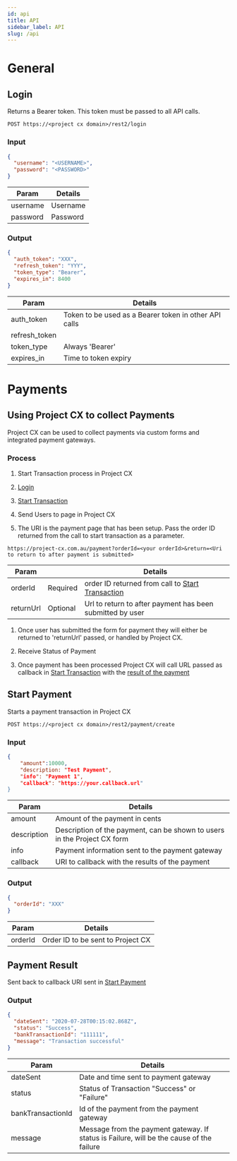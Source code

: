 ```yaml
---
id: api
title: API
sidebar_label: API
slug: /api
---
```


# General

## Login

Returns a Bearer token. This token must be passed to all API calls.

```
POST https://<project cx domain>/rest2/login
```

### Input

```json
{
  "username": "<USERNAME>",
  "password": "<PASSWORD>"
}
```

| Param    | Details  |
| -------- | -------- |
| username | Username |
| password | Password |

### Output

```json
{
  "auth_token": "XXX",
  "refresh_token": "YYY",
  "token_type": "Bearer",
  "expires_in": 8400
}
```

| Param         | Details                                               |
| ------------- | ----------------------------------------------------- |
| auth_token    | Token to be used as a Bearer token in other API calls |
| refresh_token |                                                       |
| token_type    | Always 'Bearer'                                       |
| expires_in    | Time to token expiry                                  |

# Payments

## Using Project CX to collect Payments

Project CX can be used to collect payments via custom forms and integrated payment gateways.

### Process

1. Start Transaction process in Project CX

1. [Login](api.md#login)
1. [Start Transaction](api.md#start-transaction)

1. Send Users to page in Project CX

1. The URI is the payment page that has been setup. Pass the order ID returned from the call to start transaction as a parameter.

```
https://project-cx.com.au/payment?orderId=<your orderId>&return=<Uri to return to after payment is submitted>
```

| Param     |          | Details                                                                      |
| --------- | -------- | ---------------------------------------------------------------------------- |
| orderId   | Required | order ID returned from call to [Start Transaction](api.md#start-transaction) |
| returnUrl | Optional | Url to return to after payment has been submitted by user                    |

1. Once user has submitted the form for payment they will either be returned to 'returnUrl' passed, or handled by Project CX.

1. Receive Status of Payment
1. Once payment has been processed Project CX will call URL passed as callback in [Start Transaction](api.md#start-transaction) with the [result of the payment](api.md#payment-result)

## Start Payment

Starts a payment transaction in Project CX

```
POST https://<project cx domain>/rest2/payment/create
```

### Input

```json
{
    "amount":10000,
    "description: "Test Payment",
    "info": "Payment 1",
    "callback": "https://your.callback.url"
}
```

| Param       | Details                                                                  |
| ----------- | ------------------------------------------------------------------------ |
| amount      | Amount of the payment in cents                                           |
| description | Description of the payment, can be shown to users in the Project CX form |
| info        | Payment information sent to the payment gateway                          |
| callback    | URI to callback with the results of the payment                          |

### Output

```json
{
  "orderId": "XXX"
}
```

| Param   | Details                           |
| ------- | --------------------------------- |
| orderId | Order ID to be sent to Project CX |

## Payment Result

Sent back to callback URI sent in [Start Payment](#start-payment)

### Output

```json
{
  "dateSent": "2020-07-28T00:15:02.868Z",
  "status": "Success",
  "bankTransactionId": "111111",
  "message": "Transaction successful"
}
```

| Param             | Details                                                                                  |
| ----------------- | ---------------------------------------------------------------------------------------- |
| dateSent          | Date and time sent to payment gateway                                                    |
| status            | Status of Transaction "Success" or "Failure"                                             |
| bankTransactionId | Id of the payment from the payment gateway                                               |
| message           | Message from the payment gateway. If status is Failure, will be the cause of the failure |
